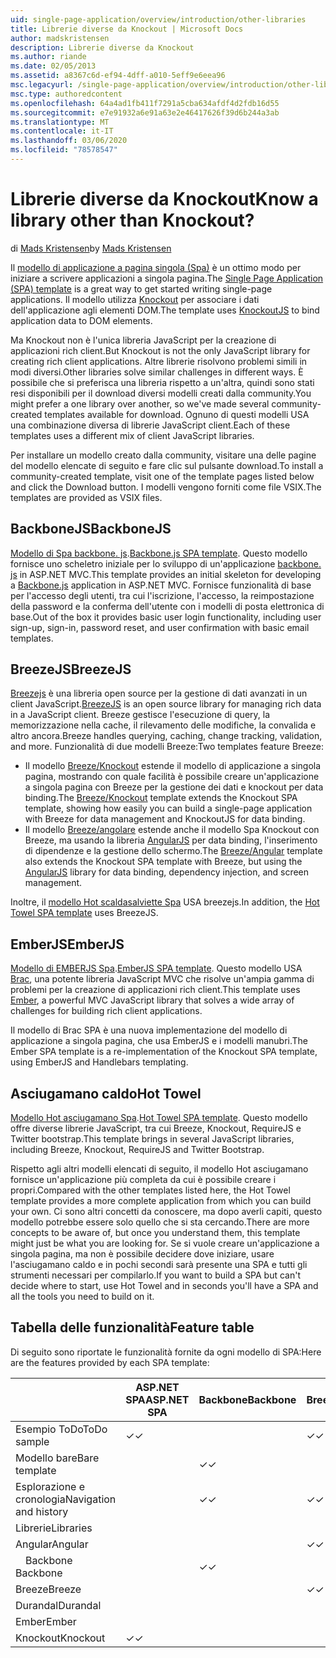 ```yaml
---
uid: single-page-application/overview/introduction/other-libraries
title: Librerie diverse da Knockout | Microsoft Docs
author: madskristensen
description: Librerie diverse da Knockout
ms.author: riande
ms.date: 02/05/2013
ms.assetid: a8367c6d-ef94-4dff-a010-5eff9e6eea96
msc.legacyurl: /single-page-application/overview/introduction/other-libraries
msc.type: authoredcontent
ms.openlocfilehash: 64a4ad1fb411f7291a5cba634afdf4d2fdb16d55
ms.sourcegitcommit: e7e91932a6e91a63e2e46417626f39d6b244a3ab
ms.translationtype: MT
ms.contentlocale: it-IT
ms.lasthandoff: 03/06/2020
ms.locfileid: "78578547"
---
```

# <a name="know-a-library-other-than-knockout"></a><span data-ttu-id="8fccf-104">Librerie diverse da Knockout</span><span class="sxs-lookup"><span data-stu-id="8fccf-104">Know a library other than Knockout?</span></span>

<span data-ttu-id="8fccf-105">di [Mads Kristensen](https://github.com/madskristensen)</span><span class="sxs-lookup"><span data-stu-id="8fccf-105">by [Mads Kristensen](https://github.com/madskristensen)</span></span>

<span data-ttu-id="8fccf-106">Il [modello di applicazione a pagina singola (Spa)](knockoutjs-template.md) è un ottimo modo per iniziare a scrivere applicazioni a singola pagina.</span><span class="sxs-lookup"><span data-stu-id="8fccf-106">The [Single Page Application (SPA) template](knockoutjs-template.md) is a great way to get started writing single-page applications.</span></span> <span data-ttu-id="8fccf-107">Il modello utilizza [Knockout](http://knockoutjs.com/) per associare i dati dell'applicazione agli elementi DOM.</span><span class="sxs-lookup"><span data-stu-id="8fccf-107">The template uses [KnockoutJS](http://knockoutjs.com/) to bind application data to DOM elements.</span></span>

<span data-ttu-id="8fccf-108">Ma Knockout non è l'unica libreria JavaScript per la creazione di applicazioni rich client.</span><span class="sxs-lookup"><span data-stu-id="8fccf-108">But Knockout is not the only JavaScript library for creating rich client applications.</span></span> <span data-ttu-id="8fccf-109">Altre librerie risolvono problemi simili in modi diversi.</span><span class="sxs-lookup"><span data-stu-id="8fccf-109">Other libraries solve similar challenges in different ways.</span></span> <span data-ttu-id="8fccf-110">È possibile che si preferisca una libreria rispetto a un'altra, quindi sono stati resi disponibili per il download diversi modelli creati dalla community.</span><span class="sxs-lookup"><span data-stu-id="8fccf-110">You might prefer a one library over another, so we've made several community-created templates available for download.</span></span> <span data-ttu-id="8fccf-111">Ognuno di questi modelli USA una combinazione diversa di librerie JavaScript client.</span><span class="sxs-lookup"><span data-stu-id="8fccf-111">Each of these templates uses a different mix of client JavaScript libraries.</span></span>

<span data-ttu-id="8fccf-112">Per installare un modello creato dalla community, visitare una delle pagine del modello elencate di seguito e fare clic sul pulsante download.</span><span class="sxs-lookup"><span data-stu-id="8fccf-112">To install a community-created template, visit one of the template pages listed below and click the Download button.</span></span> <span data-ttu-id="8fccf-113">I modelli vengono forniti come file VSIX.</span><span class="sxs-lookup"><span data-stu-id="8fccf-113">The templates are provided as VSIX files.</span></span>

## <a name="backbonejs"></a><span data-ttu-id="8fccf-114">BackboneJS</span><span class="sxs-lookup"><span data-stu-id="8fccf-114">BackboneJS</span></span>

<span data-ttu-id="8fccf-115">[Modello di Spa backbone. js](../templates/backbonejs-template.md).</span><span class="sxs-lookup"><span data-stu-id="8fccf-115">[Backbone.js SPA template](../templates/backbonejs-template.md).</span></span> <span data-ttu-id="8fccf-116">Questo modello fornisce uno scheletro iniziale per lo sviluppo di un'applicazione [backbone. js](http://backbonejs.org/) in ASP.NET MVC.</span><span class="sxs-lookup"><span data-stu-id="8fccf-116">This template provides an initial skeleton for developing a [Backbone.js](http://backbonejs.org/) application in ASP.NET MVC.</span></span> <span data-ttu-id="8fccf-117">Fornisce funzionalità di base per l'accesso degli utenti, tra cui l'iscrizione, l'accesso, la reimpostazione della password e la conferma dell'utente con i modelli di posta elettronica di base.</span><span class="sxs-lookup"><span data-stu-id="8fccf-117">Out of the box it provides basic user login functionality, including user sign-up, sign-in, password reset, and user confirmation with basic email templates.</span></span>

## <a name="breezejs"></a><span data-ttu-id="8fccf-118">BreezeJS</span><span class="sxs-lookup"><span data-stu-id="8fccf-118">BreezeJS</span></span>

<span data-ttu-id="8fccf-119">[Breezejs](http://www.breezejs.com/?utm_source=ms-spa) è una libreria open source per la gestione di dati avanzati in un client JavaScript.</span><span class="sxs-lookup"><span data-stu-id="8fccf-119">[BreezeJS](http://www.breezejs.com/?utm_source=ms-spa) is an open source library for managing rich data in a JavaScript client.</span></span> <span data-ttu-id="8fccf-120">Breeze gestisce l'esecuzione di query, la memorizzazione nella cache, il rilevamento delle modifiche, la convalida e altro ancora.</span><span class="sxs-lookup"><span data-stu-id="8fccf-120">Breeze handles querying, caching, change tracking, validation, and more.</span></span> <span data-ttu-id="8fccf-121">Funzionalità di due modelli Breeze:</span><span class="sxs-lookup"><span data-stu-id="8fccf-121">Two templates feature Breeze:</span></span>

- <span data-ttu-id="8fccf-122">Il modello [Breeze/Knockout](../templates/breezeknockout-template.md) estende il modello di applicazione a singola pagina, mostrando con quale facilità è possibile creare un'applicazione a singola pagina con Breeze per la gestione dei dati e knockout per data binding.</span><span class="sxs-lookup"><span data-stu-id="8fccf-122">The [Breeze/Knockout](../templates/breezeknockout-template.md) template extends the Knockout SPA template, showing how easily you can build a single-page application with Breeze for data management and KnockoutJS for data binding.</span></span>
- <span data-ttu-id="8fccf-123">Il modello [Breeze/angolare](../templates/breezeangular-template.md) estende anche il modello Spa Knockout con Breeze, ma usando la libreria [AngularJS](http://angularjs.org) per data binding, l'inserimento di dipendenze e la gestione dello schermo.</span><span class="sxs-lookup"><span data-stu-id="8fccf-123">The [Breeze/Angular](../templates/breezeangular-template.md) template also extends the Knockout SPA template with Breeze, but using the [AngularJS](http://angularjs.org) library for data binding, dependency injection, and screen management.</span></span>

<span data-ttu-id="8fccf-124">Inoltre, il [modello Hot scaldasalviette Spa](../templates/hottowel-template.md) USA breezejs.</span><span class="sxs-lookup"><span data-stu-id="8fccf-124">In addition, the [Hot Towel SPA template](../templates/hottowel-template.md) uses BreezeJS.</span></span>

## <a name="emberjs"></a><span data-ttu-id="8fccf-125">EmberJS</span><span class="sxs-lookup"><span data-stu-id="8fccf-125">EmberJS</span></span>

<span data-ttu-id="8fccf-126">[Modello di EMBERJS Spa](../templates/emberjs-template.md).</span><span class="sxs-lookup"><span data-stu-id="8fccf-126">[EmberJS SPA template](../templates/emberjs-template.md).</span></span> <span data-ttu-id="8fccf-127">Questo modello USA [Brac](http://emberjs.com/), una potente libreria JavaScript MVC che risolve un'ampia gamma di problemi per la creazione di applicazioni rich client.</span><span class="sxs-lookup"><span data-stu-id="8fccf-127">This template uses [Ember](http://emberjs.com/), a powerful MVC JavaScript library that solves a wide array of challenges for building rich client applications.</span></span>

<span data-ttu-id="8fccf-128">Il modello di Brac SPA è una nuova implementazione del modello di applicazione a singola pagina, che usa EmberJS e i modelli manubri.</span><span class="sxs-lookup"><span data-stu-id="8fccf-128">The Ember SPA template is a re-implementation of the Knockout SPA template, using EmberJS and Handlebars templating.</span></span>

## <a name="hot-towel"></a><span data-ttu-id="8fccf-129">Asciugamano caldo</span><span class="sxs-lookup"><span data-stu-id="8fccf-129">Hot Towel</span></span>

<span data-ttu-id="8fccf-130">[Modello Hot asciugamano Spa](../templates/hottowel-template.md).</span><span class="sxs-lookup"><span data-stu-id="8fccf-130">[Hot Towel SPA template](../templates/hottowel-template.md).</span></span> <span data-ttu-id="8fccf-131">Questo modello offre diverse librerie JavaScript, tra cui Breeze, Knockout, RequireJS e Twitter bootstrap.</span><span class="sxs-lookup"><span data-stu-id="8fccf-131">This template brings in several JavaScript libraries, including Breeze, Knockout, RequireJS and Twitter Bootstrap.</span></span>

<span data-ttu-id="8fccf-132">Rispetto agli altri modelli elencati di seguito, il modello Hot asciugamano fornisce un'applicazione più completa da cui è possibile creare i propri.</span><span class="sxs-lookup"><span data-stu-id="8fccf-132">Compared with the other templates listed here, the Hot Towel template provides a more complete application from which you can build your own.</span></span> <span data-ttu-id="8fccf-133">Ci sono altri concetti da conoscere, ma dopo averli capiti, questo modello potrebbe essere solo quello che si sta cercando.</span><span class="sxs-lookup"><span data-stu-id="8fccf-133">There are more concepts to be aware of, but once you understand them, this template might just be what you are looking for.</span></span> <span data-ttu-id="8fccf-134">Se si vuole creare un'applicazione a singola pagina, ma non è possibile decidere dove iniziare, usare l'asciugamano caldo e in pochi secondi sarà presente una SPA e tutti gli strumenti necessari per compilarlo.</span><span class="sxs-lookup"><span data-stu-id="8fccf-134">If you want to build a SPA but can't decide where to start, use Hot Towel and in seconds you'll have a SPA and all the tools you need to build on it.</span></span>

## <a name="feature-table"></a><span data-ttu-id="8fccf-135">Tabella delle funzionalità</span><span class="sxs-lookup"><span data-stu-id="8fccf-135">Feature table</span></span>

<span data-ttu-id="8fccf-136">Di seguito sono riportate le funzionalità fornite da ogni modello di SPA:</span><span class="sxs-lookup"><span data-stu-id="8fccf-136">Here are the features provided by each SPA template:</span></span>

|                        | <span data-ttu-id="8fccf-137">ASP.NET SPA</span><span class="sxs-lookup"><span data-stu-id="8fccf-137">ASP.NET SPA</span></span> | <span data-ttu-id="8fccf-138">Backbone</span><span class="sxs-lookup"><span data-stu-id="8fccf-138">Backbone</span></span> | <span data-ttu-id="8fccf-139">Breeze/angolare</span><span class="sxs-lookup"><span data-stu-id="8fccf-139">Breeze/Angular</span></span> | <span data-ttu-id="8fccf-140">Breeze/KO</span><span class="sxs-lookup"><span data-stu-id="8fccf-140">Breeze/KO</span></span> |  <span data-ttu-id="8fccf-141">Ember</span><span class="sxs-lookup"><span data-stu-id="8fccf-141">Ember</span></span>   | <span data-ttu-id="8fccf-142">Asciugamano caldo</span><span class="sxs-lookup"><span data-stu-id="8fccf-142">Hot Towel</span></span> |
|------------------------|-------------|----------|----------------|-----------|----------|-----------|
|      <span data-ttu-id="8fccf-143">Esempio ToDo</span><span class="sxs-lookup"><span data-stu-id="8fccf-143">ToDo sample</span></span>       |  <span data-ttu-id="8fccf-144">&#10003;</span><span class="sxs-lookup"><span data-stu-id="8fccf-144">&#10003;</span></span>   |          |    <span data-ttu-id="8fccf-145">&#10003;</span><span class="sxs-lookup"><span data-stu-id="8fccf-145">&#10003;</span></span>    | <span data-ttu-id="8fccf-146">&#10003;</span><span class="sxs-lookup"><span data-stu-id="8fccf-146">&#10003;</span></span>  | <span data-ttu-id="8fccf-147">&#10003;</span><span class="sxs-lookup"><span data-stu-id="8fccf-147">&#10003;</span></span> |           |
|     <span data-ttu-id="8fccf-148">Modello bare</span><span class="sxs-lookup"><span data-stu-id="8fccf-148">Bare template</span></span>      |             | <span data-ttu-id="8fccf-149">&#10003;</span><span class="sxs-lookup"><span data-stu-id="8fccf-149">&#10003;</span></span> |                |           |          | <span data-ttu-id="8fccf-150">&#10003;</span><span class="sxs-lookup"><span data-stu-id="8fccf-150">&#10003;</span></span>  |
| <span data-ttu-id="8fccf-151">Esplorazione e cronologia</span><span class="sxs-lookup"><span data-stu-id="8fccf-151">Navigation and history</span></span> |             | <span data-ttu-id="8fccf-152">&#10003;</span><span class="sxs-lookup"><span data-stu-id="8fccf-152">&#10003;</span></span> |    <span data-ttu-id="8fccf-153">&#10003;</span><span class="sxs-lookup"><span data-stu-id="8fccf-153">&#10003;</span></span>    |           | <span data-ttu-id="8fccf-154">&#10003;</span><span class="sxs-lookup"><span data-stu-id="8fccf-154">&#10003;</span></span> | <span data-ttu-id="8fccf-155">&#10003;</span><span class="sxs-lookup"><span data-stu-id="8fccf-155">&#10003;</span></span>  |
|        <span data-ttu-id="8fccf-156">Librerie</span><span class="sxs-lookup"><span data-stu-id="8fccf-156">Libraries</span></span>       |             |          |                |           |          |           |
|        <span data-ttu-id="8fccf-157">Angular</span><span class="sxs-lookup"><span data-stu-id="8fccf-157">Angular</span></span>         |             |          |    <span data-ttu-id="8fccf-158">&#10003;</span><span class="sxs-lookup"><span data-stu-id="8fccf-158">&#10003;</span></span>    |           |          |           |
|    <span data-ttu-id="8fccf-159">&#8195;Backbone</span><span class="sxs-lookup"><span data-stu-id="8fccf-159">&#8195;Backbone</span></span>     |             | <span data-ttu-id="8fccf-160">&#10003;</span><span class="sxs-lookup"><span data-stu-id="8fccf-160">&#10003;</span></span> |                |           |          |           |
|         <span data-ttu-id="8fccf-161">Breeze</span><span class="sxs-lookup"><span data-stu-id="8fccf-161">Breeze</span></span>         |             |          |    <span data-ttu-id="8fccf-162">&#10003;</span><span class="sxs-lookup"><span data-stu-id="8fccf-162">&#10003;</span></span>    | <span data-ttu-id="8fccf-163">&#10003;</span><span class="sxs-lookup"><span data-stu-id="8fccf-163">&#10003;</span></span>  |          | <span data-ttu-id="8fccf-164">&#10003;</span><span class="sxs-lookup"><span data-stu-id="8fccf-164">&#10003;</span></span>  |
|        <span data-ttu-id="8fccf-165">Durandal</span><span class="sxs-lookup"><span data-stu-id="8fccf-165">Durandal</span></span>        |             |          |                |           |          | <span data-ttu-id="8fccf-166">&#10003;</span><span class="sxs-lookup"><span data-stu-id="8fccf-166">&#10003;</span></span>  |
|         <span data-ttu-id="8fccf-167">Ember</span><span class="sxs-lookup"><span data-stu-id="8fccf-167">Ember</span></span>          |             |          |                |           | <span data-ttu-id="8fccf-168">&#10003;</span><span class="sxs-lookup"><span data-stu-id="8fccf-168">&#10003;</span></span> |           |
|        <span data-ttu-id="8fccf-169">Knockout</span><span class="sxs-lookup"><span data-stu-id="8fccf-169">Knockout</span></span>        |  <span data-ttu-id="8fccf-170">&#10003;</span><span class="sxs-lookup"><span data-stu-id="8fccf-170">&#10003;</span></span>   |          |                | <span data-ttu-id="8fccf-171">&#10003;</span><span class="sxs-lookup"><span data-stu-id="8fccf-171">&#10003;</span></span>  |          | <span data-ttu-id="8fccf-172">&#10003;</span><span class="sxs-lookup"><span data-stu-id="8fccf-172">&#10003;</span></span>  |
